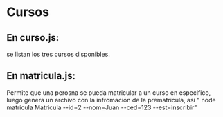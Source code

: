 # Cursos
## En curso.js:
  se listan los tres cursos disponibles.
## En matricula.js:
  Permite que una perosna se pueda matricular a un curso en especifico, luego genera un archivo con la infromación de la prematricula, así
  " node matricula Matricula --id=2 --nom=Juan --ced=123 --est=inscribir"
